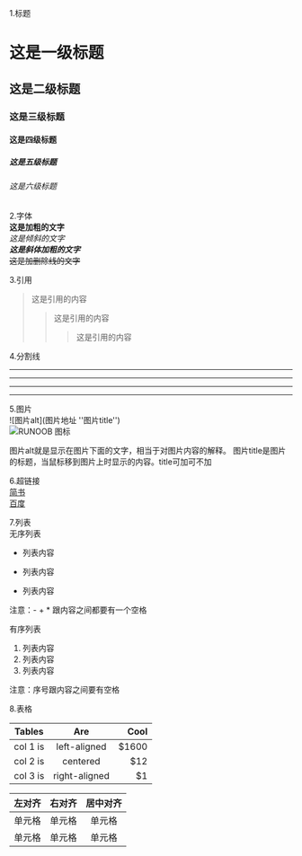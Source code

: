 1.标题
# 这是一级标题
## 这是二级标题
### 这是三级标题
#### 这是四级标题
##### 这是五级标题
###### 这是六级标题

2.字体  
**这是加粗的文字**  
*这是倾斜的文字*  
***这是斜体加粗的文字***  
~~这是加删除线的文字~~  

3.引用  
>这是引用的内容
>>这是引用的内容
>>>这是引用的内容
 
4.分割线  

---
----
***
*****

5.图片  
![图片alt](图片地址 ''图片title'')  
![RUNOOB 图标](http://static.runoob.com/images/runoob-logo.png)

图片alt就是显示在图片下面的文字，相当于对图片内容的解释。
图片title是图片的标题，当鼠标移到图片上时显示的内容。title可加可不加




6.超链接  
[简书](http://jianshu.com)  
[百度](http://baidu.com)

7.列表  
无序列表
- 列表内容
+ 列表内容
* 列表内容

注意：- + * 跟内容之间都要有一个空格

有序列表  
1. 列表内容
2. 列表内容
3. 列表内容

注意：序号跟内容之间要有空格


8.表格  

| Tables   |      Are      |  Cool |
|----------|:-------------:|------:|
| col 1 is |  left-aligned | $1600 |
| col 2 is |    centered   |   $12 |
| col 3 is | right-aligned |    $1 |

| 左对齐 | 右对齐 | 居中对齐 |
| :-----| ----: | :----: |
| 单元格 | 单元格 | 单元格 |
| 单元格 | 单元格 | 单元格 |














